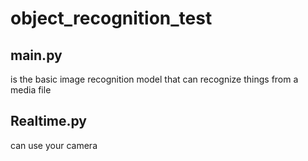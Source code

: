 # object_recognition_test

## main.py 
is the basic image recognition model that can recognize things from a media file

## Realtime.py 
can use your camera
